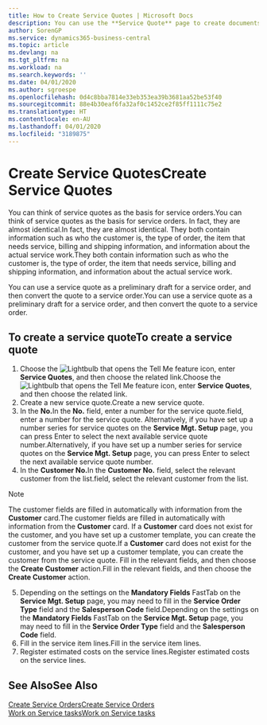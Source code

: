 ```yaml
---
title: How to Create Service Quotes | Microsoft Docs
description: You can use the **Service Quote** page to create documents where you enter information about a service, such as repairs and maintenance, on service items by customer request. You can use a service quote as a preliminary draft for a service order, and then convert the quote to a service order.
author: SorenGP
ms.service: dynamics365-business-central
ms.topic: article
ms.devlang: na
ms.tgt_pltfrm: na
ms.workload: na
ms.search.keywords: ''
ms.date: 04/01/2020
ms.author: sgroespe
ms.openlocfilehash: 0d4c8bba7814e33eb353ea39b3681aa52be53f40
ms.sourcegitcommit: 88e4b30eaf6fa32af0c1452ce2f85ff1111c75e2
ms.translationtype: HT
ms.contentlocale: en-AU
ms.lasthandoff: 04/01/2020
ms.locfileid: "3189875"
---
```

# <a name="create-service-quotes"></a><span data-ttu-id="7c6d7-104">Create Service Quotes</span><span class="sxs-lookup"><span data-stu-id="7c6d7-104">Create Service Quotes</span></span>
<span data-ttu-id="7c6d7-105">You can think of service quotes as the basis for service orders.</span><span class="sxs-lookup"><span data-stu-id="7c6d7-105">You can think of service quotes as the basis for service orders.</span></span> <span data-ttu-id="7c6d7-106">In fact, they are almost identical.</span><span class="sxs-lookup"><span data-stu-id="7c6d7-106">In fact, they are almost identical.</span></span> <span data-ttu-id="7c6d7-107">They both contain information such as who the customer is, the type of order, the item that needs service, billing and shipping information, and information about the actual service work.</span><span class="sxs-lookup"><span data-stu-id="7c6d7-107">They both contain information such as who the customer is, the type of order, the item that needs service, billing and shipping information, and information about the actual service work.</span></span>
 
<span data-ttu-id="7c6d7-108">You can use a service quote as a preliminary draft for a service order, and then convert the quote to a service order.</span><span class="sxs-lookup"><span data-stu-id="7c6d7-108">You can use a service quote as a preliminary draft for a service order, and then convert the quote to a service order.</span></span>  
  
## <a name="to-create-a-service-quote"></a><span data-ttu-id="7c6d7-109">To create a service quote</span><span class="sxs-lookup"><span data-stu-id="7c6d7-109">To create a service quote</span></span>  
1. <span data-ttu-id="7c6d7-110">Choose the ![Lightbulb that opens the Tell Me feature](media/ui-search/search_small.png "Tell me what you want to do") icon, enter **Service Quotes**, and then choose the related link.</span><span class="sxs-lookup"><span data-stu-id="7c6d7-110">Choose the ![Lightbulb that opens the Tell Me feature](media/ui-search/search_small.png "Tell me what you want to do") icon, enter **Service Quotes**, and then choose the related link.</span></span>  
2. <span data-ttu-id="7c6d7-111">Create a new service quote.</span><span class="sxs-lookup"><span data-stu-id="7c6d7-111">Create a new service quote.</span></span>  
3. <span data-ttu-id="7c6d7-112">In the **No.**</span><span class="sxs-lookup"><span data-stu-id="7c6d7-112">In the **No.**</span></span> <span data-ttu-id="7c6d7-113">field, enter a number for the service quote.</span><span class="sxs-lookup"><span data-stu-id="7c6d7-113">field, enter a number for the service quote.</span></span> <span data-ttu-id="7c6d7-114">Alternatively, if you have set up a number series for service quotes on the **Service Mgt. Setup** page, you can press Enter to select the next available service quote number.</span><span class="sxs-lookup"><span data-stu-id="7c6d7-114">Alternatively, if you have set up a number series for service quotes on the **Service Mgt. Setup** page, you can press Enter to select the next available service quote number.</span></span>  
4. <span data-ttu-id="7c6d7-115">In the **Customer No.**</span><span class="sxs-lookup"><span data-stu-id="7c6d7-115">In the **Customer No.**</span></span>  <span data-ttu-id="7c6d7-116">field, select the relevant customer from the list.</span><span class="sxs-lookup"><span data-stu-id="7c6d7-116">field, select the relevant customer from the list.</span></span>  

  > [!Note]  
  >  <span data-ttu-id="7c6d7-117">The customer fields are filled in automatically with information from the **Customer** card.</span><span class="sxs-lookup"><span data-stu-id="7c6d7-117">The customer fields are filled in automatically with information from the **Customer** card.</span></span> <span data-ttu-id="7c6d7-118">If a **Customer** card does not exist for the customer, and you have set up a customer template, you can create the customer from the service quote.</span><span class="sxs-lookup"><span data-stu-id="7c6d7-118">If a **Customer** card does not exist for the customer, and you have set up a customer template, you can create the customer from the service quote.</span></span> <span data-ttu-id="7c6d7-119">Fill in the relevant fields, and then choose the **Create Customer** action.</span><span class="sxs-lookup"><span data-stu-id="7c6d7-119">Fill in the relevant fields, and then choose the **Create Customer** action.</span></span>  
  
5. <span data-ttu-id="7c6d7-120">Depending on the settings on the **Mandatory Fields** FastTab on the **Service Mgt. Setup** page, you may need to fill in the **Service Order Type** field and the **Salesperson Code** field.</span><span class="sxs-lookup"><span data-stu-id="7c6d7-120">Depending on the settings on the **Mandatory Fields** FastTab on the **Service Mgt. Setup** page, you may need to fill in the **Service Order Type** field and the **Salesperson Code** field.</span></span>  
6. <span data-ttu-id="7c6d7-121">Fill in the service item lines.</span><span class="sxs-lookup"><span data-stu-id="7c6d7-121">Fill in the service item lines.</span></span>  
7. <span data-ttu-id="7c6d7-122">Register estimated costs on the service lines.</span><span class="sxs-lookup"><span data-stu-id="7c6d7-122">Register estimated costs on the service lines.</span></span>  
  
## <a name="see-also"></a><span data-ttu-id="7c6d7-123">See Also</span><span class="sxs-lookup"><span data-stu-id="7c6d7-123">See Also</span></span>  
[<span data-ttu-id="7c6d7-124">Create Service Orders</span><span class="sxs-lookup"><span data-stu-id="7c6d7-124">Create Service Orders</span></span>](service-how-to-create-service-orders.md)  
[<span data-ttu-id="7c6d7-125">Work on Service tasks</span><span class="sxs-lookup"><span data-stu-id="7c6d7-125">Work on Service tasks</span></span>](service-how-to-work-on-service-tasks.md)  

 